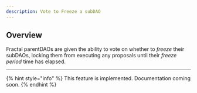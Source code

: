 ```yaml
---
description: Vote to Freeze a subDAO
---
```


## Overview

Fractal parentDAOs are given the ability to vote on whether to *freeze* their subDAOs, locking them from executing any proposals until their *freeze period* time has elapsed.

---

{% hint style="info" %}
This feature is implemented. Documentation coming soon.
{% endhint %}